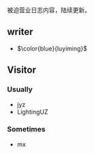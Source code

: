 被迫营业日志内容，陆续更新。

## writer
- $\color{blue}{luyiming}$

## Visitor
### Usually
- jyz
- LightingUZ
### Sometimes 
- mx
